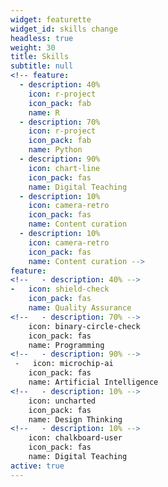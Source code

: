 ```yaml
---
widget: featurette
widget_id: skills change
headless: true
weight: 30
title: Skills
subtitle: null
<!-- feature:
  - description: 40%
    icon: r-project
    icon_pack: fab
    name: R
  - description: 70%
    icon: r-project
    icon_pack: fab
    name: Python
  - description: 90%
    icon: chart-line
    icon_pack: fas
    name: Digital Teaching
  - description: 10%
    icon: camera-retro
    icon_pack: fas
    name: Content curation
  - description: 10%
    icon: camera-retro
    icon_pack: fas
    name: Content curation -->
feature:
<!--   - description: 40% -->
-   icon: shield-check
    icon_pack: fas
    name: Quality Assurance
<!--   - description: 70% -->
    icon: binary-circle-check
    icon_pack: fas
    name: Programming
<!--   - description: 90% -->
 -   icon: microchip-ai
    icon_pack: fas
    name: Artificial Intelligence
<!--   - description: 10% -->
    icon: uncharted
    icon_pack: fas
    name: Design Thinking
<!--   - description: 10% -->
    icon: chalkboard-user
    icon_pack: fas
    name: Digital Teaching   
active: true
---
```

